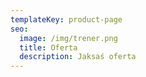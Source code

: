 ```yaml
---
templateKey: product-page
seo:
  image: /img/trener.png
  title: Oferta
  description: Jaksaś oferta
---
```

